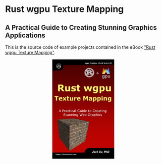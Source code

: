 # Rust wgpu Texture Mapping 
## A Practical Guide to Creating Stunning Graphics Applications


This is the source code of example projects contained in the eBook ["Rust wgpu Texture Mapping"](https://www.amazon.com/exec/obidos/ASIN/B0CLSV3SPT/unicadinccom-20). 

<p align="center">
<a href="https://drxudotnet.com"><img src="assets/cover.jpg" width="200" height="320"></a>
</p>
